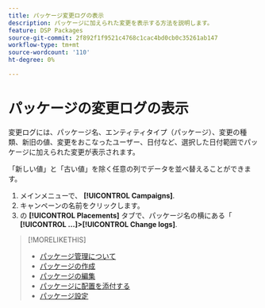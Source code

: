 ```yaml
---
title: パッケージ変更ログの表示
description: パッケージに加えられた変更を表示する方法を説明します。
feature: DSP Packages
source-git-commit: 2f892f1f9521c4768c1cac4bd0cb0c35261ab147
workflow-type: tm+mt
source-wordcount: '110'
ht-degree: 0%

---
```


# パッケージの変更ログの表示

変更ログには、パッケージ名、エンティティタイプ（パッケージ）、変更の種類、新旧の値、変更をおこなったユーザー、日付など、選択した日付範囲でパッケージに加えられた変更が表示されます。

「新しい値」と「古い値」を除く任意の列でデータを並べ替えることができます。

1. メインメニューで、 **[!UICONTROL Campaigns]**.
1. キャンペーンの名前をクリックします。
1. の **[!UICONTROL Placements]** タブで、パッケージ名の横にある「  **[!UICONTROL ...]>[!UICONTROL Change logs]**.

>[!MORELIKETHIS]
>
>* [パッケージ管理について](package-about.md)
>* [パッケージの作成](package-create.md)
>* [パッケージの編集](package-edit.md)
>* [パッケージに配置を添付する](package-attach-placement.md)
>* [パッケージ設定](package-settings.md)


